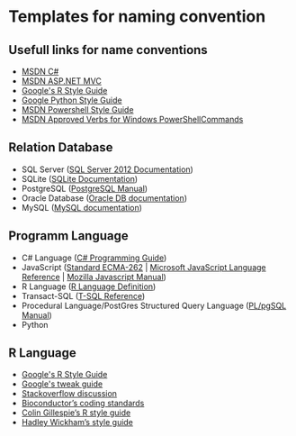 # Templates for naming convention

## Usefull links for name conventions
 - [MSDN C#]
 - [MSDN ASP.NET MVC]
 - [Google's R Style Guide]
 - [Google Python Style Guide]
 - [MSDN Powershell Style Guide]
 - [MSDN Approved Verbs for Windows PowerShellCommands]

## Relation Database
 - SQL Server ([SQL Server 2012 Documentation])
 - SQLite ([SQLite Documentation])
 - PostgreSQL ([PostgreSQL Manual])
 - Oracle Database ([Oracle DB documentation])
 - MySQL ([MySQL documentation])

## Programm Language
 - C# Language ([C# Programming Guide])
 - JavaScript ([Standard ECMA-262] | [Microsoft JavaScript Language Reference] | [Mozilla Javascript Manual])
 - R Language ([R Language Definition])
 - Transact-SQL ([T-SQL Reference])
 - Procedural Language/PostGres Structured Query Language ([PL/pgSQL Manual])
 - Python

## R Language
 - [Google's R Style Guide]
 - [Google's tweak guide]
 - [Stackoverflow discussion]
 - [Bioconductor’s coding standards]
 - [Colin Gillespie’s R style guide]
 - [Hadley Wickham’s style guide]

[MSDN C#]:http://msdn.microsoft.com/en-us/library/xzf533w0%28v=vs.71%29.aspx
[MSDN ASP.NET MVC]:http://msdn.microsoft.com/en-us/library/ms229042.aspx
[Google's R Style Guide]:http://google-styleguide.googlecode.com/svn/trunk/Rguide.xml
[Google Python Style Guide]:https://google-styleguide.googlecode.com/svn/trunk/pyguide.html
[MSDN Powershell Style Guide]:http://msdn.microsoft.com/en-us/library/dd878270%28v=vs.85%29.aspx
[MSDN Approved Verbs for Windows PowerShellCommands]:http://msdn.microsoft.com/en-us/library/ms714428%28v=vs.85%29.aspx

[SQL Server 2012 Documentation]:http://technet.microsoft.com/library/bb418433%28v=sql.10%29.aspx
[SQLite Documentation]:https://www.sqlite.org/docs.html
[PostgreSQL Manual]:http://www.postgresql.org/docs/current/static/
[Oracle DB documentation]:https://docs.oracle.com/en/database/database.html
[MySQL documentation]:http://docs.oracle.com/cd/E17952_01/index.html

[Standard ECMA-262]:http://www.ecma-international.org/publications/standards/Ecma-262.htm
[Microsoft JavaScript Language Reference]:http://msdn.microsoft.com/en-us/library/ie/d1et7k7c%28v=vs.94%29.aspx
[Mozilla Javascript Manual]:https://developer.mozilla.org/en-US/docs/Web/JavaScript
[C# Programming Guide]:http://msdn.microsoft.com/ru-ru/library/67ef8sbd.aspx
[R Language Definition]:http://cran.r-project.org/doc/manuals/R-lang.html
[T-SQL Reference]:http://technet.microsoft.com/en-gb/library/ms189826%28v=sql.90%29.aspx
[PL/pgSQL Manual]:http://www.postgresql.org/docs/9.3/static/plpgsql.html

[Google's R Style Guide]:http://google-styleguide.googlecode.com/svn/trunk/Rguide.xml
[Google's tweak guide]:http://r-pkgs.had.co.nz/style.html
[Stackoverflow discussion]:http://stackoverflow.com/questions/10013545/are-there-any-official-naming-conventions-for-r
[Bioconductor’s coding standards]:http://wiki.fhcrc.org/bioc/Coding_
[Colin Gillespie’s R style guide]:http://csgillespie.wordpress.com/2010/11/23/r-style-guide/
[Hadley Wickham’s style guide]:http://stat405.had.co.nz/r-style.html
